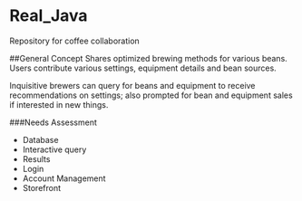 # Real_Java
Repository for coffee collaboration

##General Concept
Shares optimized brewing methods for various beans. Users contribute various settings, 
equipment details and bean sources.

Inquisitive brewers can query for beans and equipment to receive recommendations on 
settings; also prompted for bean and equipment sales if interested in new things.

###Needs Assessment
* Database
* Interactive query
* Results
* Login
* Account Management
* Storefront